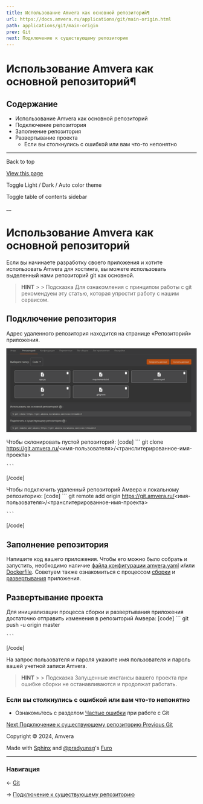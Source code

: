 ```yaml
---
title: Использование Amvera как основной репозиторий¶
url: https://docs.amvera.ru/applications/git/main-origin.html
path: applications/git/main-origin
prev: Git
next: Подключение к существующему репозиторию
---
```


# Использование Amvera как основной репозиторий¶

## Содержание

- Использование Amvera как основной репозиторий
- Подключение репозитория
- Заполнение репозитория
- Развертывание проекта
  - Если вы столкнулись с ошибкой или вам что-то непонятно

---

Back to top

[ View this page ](<../../_sources/applications/git/main-origin.md.txt> "View this page")

Toggle Light / Dark / Auto color theme

Toggle table of contents sidebar

__

# Использование Amvera как основной репозиторий

Если вы начинаете разработку своего приложения и хотите использовать Amvera для хостинга, вы можете использовать выделенный нами репозиторий git как основной.

> **HINT** > > Подсказка Для ознакомления с принципом работы с git рекомендуем эту статью, которая упростит работу с нашим сервисом. 

## Подключение репозитория

Адрес удаленного репозитория находится на странице «Репозиторий» приложения.

![python_config](../../images/git_main.png)

Чтобы склонировать пустой репозиторий:
[code] 
    ```
    git clone https://git.amvera.ru/<имя-пользователя>/<транслитерированное-имя-проекта>
    
    ```
    
[/code]

Чтобы подключить удаленный репозиторий Амвера к локальному репозиторию:
[code] 
    ```
    git remote add origin https://git.amvera.ru/<имя-пользователя>/<транслитерированное-имя-проекта>
    
    ```
    
[/code]

## Заполнение репозитория

Напишите код вашего приложения. Чтобы его можно было собрать и запустить, необходимо наличие [файла конфигурации amvera.yaml](../configuration/config-file.md) и/или [Dockerfile](../configuration/docker.md). Советуем также ознакомиться с процессом [сборки](../build.md) и [развертывания](../run.md) приложения.

## Развертывание проекта

Для инициализации процесса сборки и развертывания приложения достаточно отправить изменения в репозиторий Амвера:
[code] 
    ```
    git push -u origin master
    
    ```
    
[/code]

На запрос пользователя и пароля укажите имя пользователя и пароль вашей учетной записи Amvera.

> **HINT** > > Подсказка Запущенные инстансы вашего проекта при ошибке сборки не останавливаются и продолжат работать. 

### Если вы столкнулись с ошибкой или вам что-то непонятно
* Ознакомьтесь с разделом [Частые ошибки](freq-errors.md) при работе с Git

[ Next Подключение к существующему репозиторию ](secondary-origin.md) [ Previous Git ](../git.md)

Copyright © 2024, Amvera 

Made with [Sphinx](<https://www.sphinx-doc.org/>) and [@pradyunsg](<https://pradyunsg.me>)'s [Furo](<https://github.com/pradyunsg/furo>)


---

### Навигация

← [Git](git.md)

→ [Подключение к существующему репозиторию](secondary-origin.md)
